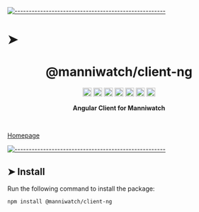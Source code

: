 <!-- ⚠️ This README has been generated from the file(s) "../package_readme_blueprint.md" ⚠️-->
[![-----------------------------------------------------](https://raw.githubusercontent.com/andreasbm/readme/master/assets/lines/water.png)](#h1-aligncentermanniwatchclient-ngh1)

# ➤ <h1 align="center">@manniwatch/client-ng</h1>

<p align="center">
		<a href="https://github.com/manniwatch/manniwatch/actions?query=workflow%3ATest+branch%3Amaster"><img alt="Test" src="https://github.com/manniwatch/manniwatch/workflows/Test/badge.svg?branch=master&event=push" height="20"/></a>
<a href="https://codecov.io/gh/manniwatch/manniwatch/manniwatch/master/packages/client-ng"><img alt="codecov" src="https://codecov.io/gh/manniwatch/manniwatch/branch/master/graph/badge.svg?flag=ClientNg" height="20"/></a>
<a href="https://badge.fury.io/js/%40manniwatch%2Fclient-ng"><img alt="npm version" src="https://badge.fury.io/js/%40manniwatch%2Fclient-ng.svg" height="20"/></a>
<a href="https://github.com/manniwatch/manniwatch/blob/master/LICENSE"><img alt="GitHub license" src="https://img.shields.io/github/license/manniwatch/manniwatch" height="20"/></a>
<a href="https://david-dm.org/manniwatch/manniwatch?path=packages/client-ng"><img alt="dependencies Status" src="https://david-dm.org/manniwatch/manniwatch/status.svg?path=packages/client-ng" height="20"/></a>
<a href="https://david-dm.org/manniwatch/manniwatch?path=packages/client-ng&type=dev"><img alt="devDependencies Status" src="https://david-dm.org/manniwatch/manniwatch/dev-status.svg?path=packages/client-ng" height="20"/></a>
<a href="https://github.com/manniwatch/manniwatch/graphs/contributors"><img alt="GitHub contributors" src="https://img.shields.io/github/contributors-anon/manniwatch/manniwatch" height="20"/></a>
	</p>


<p align="center">
  <b>Angular Client for Manniwatch</b></br>
  <sub><sub>
</p>

<br />


[Homepage](https://github.com/manniwatch/manniwatch/tree/master/packages/client-types)


[![-----------------------------------------------------](https://raw.githubusercontent.com/andreasbm/readme/master/assets/lines/water.png)](#install)

## ➤ Install

Run the following command to install the package:

```
npm install @manniwatch/client-ng
```
